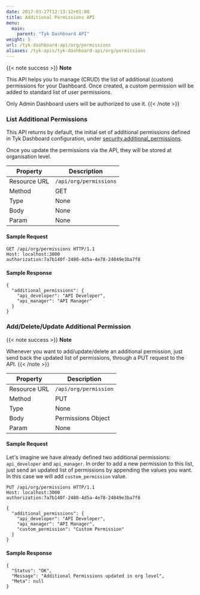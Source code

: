 ```yaml
---
date: 2017-03-27T12:13:12+01:00
title: Additional Permissions API
menu:
  main:
    parent: "Tyk Dashboard API"
weight: 5 
url: /tyk-dashboard-api/org/permissions
aliases: /tyk-apis/tyk-dashboard-api/org/permissions
---
```

{{< note success >}}
**Note**  

This API helps you to manage (CRUD) the list of additional (custom) permissions for your Dashboard.
Once created, a custom permission will be added to standard list of user permissions.

Only Admin Dashboard users will be authorized to use it.
{{< /note >}}


### List Additional Permissions
This API returns by default, the initial set of additional permissions defined in Tyk Dashboard configuration, under [security.additional_permissions](/docs/tyk-dashboard/configuration/#securityadditional_permissions).

Once you update the permissions via the API, they will be stored at organisation level.

| **Property** | **Description**       |
| ------------ | --------------------- |
| Resource URL | `/api/org/permissions`|
| Method       | GET                   |
| Type         | None                  |
| Body         | None                  |
| Param        | None                  |

#### Sample Request

```{.copyWrapper}
GET /api/org/permissions HTTP/1.1
Host: localhost:3000
authorization:7a7b140f-2480-4d5a-4e78-24049e3ba7f8
```

#### Sample Response

```
{
  "additional_permissions": {
    "api_developer": "API Developer",
    "api_manager": "API Manager"
  }
}
```
### Add/Delete/Update Additional Permission

{{< note success >}}
**Note**  

Whenever you want to add/update/delete an additional permission, just send back the updated list of permissions, through a PUT request to the API.
{{< /note >}}


| **Property** | **Description**          |
| ------------ | ------------------------ |
| Resource URL | `/api/org/permission`    |
| Method       | PUT                      |
| Type         | None                     |
| Body         | Permissions Object       |
| Param        | None                     |

#### Sample Request

Let's imagine we have already defined two additional permissions: `api_developer` and `api_manager`. In order to add a new permission to this list, just send 
an updated list of permissions by appending the values you want. In this case we will add `custom_permission` value.

```{.copyWrapper}
PUT /api/org/permissions HTTP/1.1
Host: localhost:3000
authorization:7a7b140f-2480-4d5a-4e78-24049e3ba7f8

{
  "additional_permissions": {
    "api_developer": "API Developer",
    "api_manager": "API Manager",
    "custom_permission": "Custom Permission"
  }
}
```

#### Sample Response

```
{
  "Status": "OK",
  "Message": "Additional Permissions updated in org level",
  "Meta": null
}
```